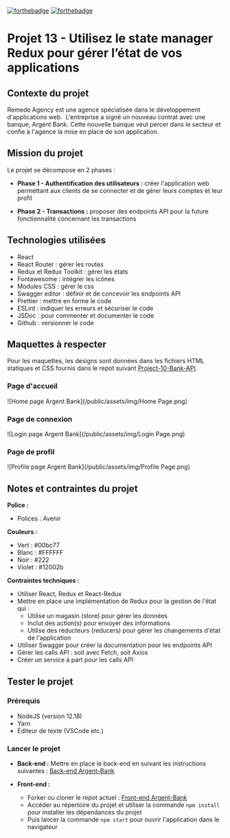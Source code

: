 [![forthebadge](https://forthebadge.com/images/badges/made-with-javascript.svg)](https://forthebadge.com) [![forthebadge](https://forthebadge.com/images/badges/uses-css.svg)](https://forthebadge.com)

# Projet 13 - Utilisez le state manager Redux pour gérer l’état de vos applications

## Contexte du projet

Remede Agency est une agence spécialisée dans le développement d'applications web. 
L’entreprise a signé un nouveau contrat avec une banque, Argent Bank. Cette nouvelle banque veut percer dans le secteur et confie à l'agence la mise en place de son application.

## Mission du projet

Le projet se décompose en 2 phases :

- **Phase 1 - Authentification des utilisateurs :** créer l'application web permettant aux clients de se connecter et de gérer leurs comptes et leur profil

- **Phase 2 - Transactions :** proposer des endpoints API pour la future fonctionnalité concernant les transactions

## Technologies utilisées

- React
- React Router : gérer les routes
- Redux et Redux Toolkit : gérer les états
- Fontawesome : intégrer les icônes
- Modules CSS : gérer le css
- Swagger editor : définir et de concevoir les endpoints API
- Prettier : mettre en forme le code
- ESLint : indiquer les erreurs et sécuriser le code
- JSDoc : pour commenter et documenter le code
- Github : versionner le code

## Maquettes à respecter

Pour les maquettes, les designs sont données dans les fichiers HTML statiques et CSS fournis dans le repot suivant [Project-10-Bank-API](https://github.com/OpenClassrooms-Student-Center/Project-10-Bank-API/tree/master/designs).

### Page d'accueil

![Home page Argent Bank](/public/assets/img/Home Page.png)

### Page de connexion

![Login page Argent Bank](/public/assets/img/Login Page.png)

### Page de profil

![Profile page Argent Bank](/public/assets/img/Profile Page.png)

## Notes et contraintes du projet

**Police :**

- Polices : Avenir

**Couleurs :**

- Vert : #00bc77
- Blanc : #FFFFFF
- Noir : #222
- Violet : #12002b

**Contraintes techniques :**

- Utiliser React, Redux et React-Redux
- Mettre en place une implémentation de Redux pour la gestion de l'état qui :
  - Utilise un magasin (store) pour gérer les données
  - Inclut des action(s) pour envoyer des informations
  - Utilise des réducteurs (reducers) pour gérer les changements d'état de l'application
- Utiliser Swagger pour créer la documentation pour les endpoints API
- Gérer les calls API : soit avec Fetch, soit Axios
- Créer un service à part pour les calls API

## Tester le projet

### Prérequis

- NodeJS (version 12.18)
- Yarn
- Éditeur de texte (VSCode etc.)

### Lancer le projet

- **Back-end :**
  Mettre en place le back-end en suivant les instructions suivantes : [Back-end Argent-Bank](https://github.com/OpenClassrooms-Student-Center/Project-10-Bank-API)

- **Front-end :**
  - Forker ou cloner le repot actuel : [Front-end Argent-Bank](https://github.com/Magma73/Projet-13-argent-bank)
  - Accéder au répertoire du projet et utiliser la commande `npm install` pour installer les dépendances du projet
  - Puis lancer la commande `npm start` pour ouvrir l'application dans le navigateur
